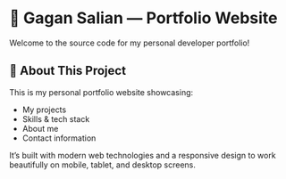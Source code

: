 # 🌌 Gagan Salian — Portfolio Website

Welcome to the source code for my personal developer portfolio!

## 🚀 About This Project

This is my personal portfolio website showcasing:

- My projects
- Skills & tech stack
- About me
- Contact information

It’s built with modern web technologies and a responsive design to work beautifully on mobile, tablet, and desktop screens.
